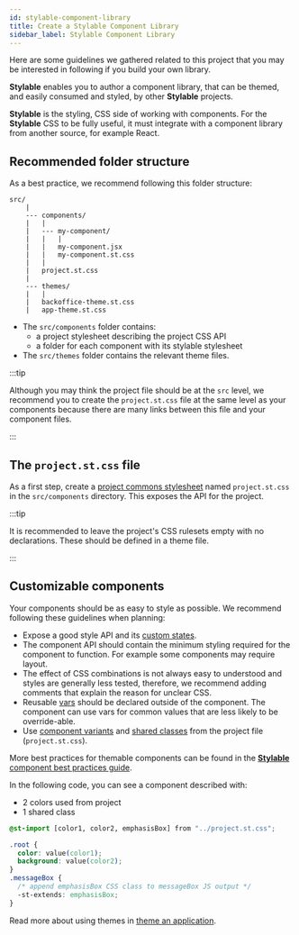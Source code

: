 ```yaml
---
id: stylable-component-library
title: Create a Stylable Component Library
sidebar_label: Stylable Component Library
---
```


Here are some guidelines we gathered related to this project that you may be interested in following if you build your own library.

**Stylable** enables you to author a component library, that can be themed, and easily consumed and styled, by other **Stylable** projects.

**Stylable** is the styling, CSS side of working with components. For the **Stylable** CSS to be fully useful, it must integrate with a component library from another source, for example React.

## Recommended folder structure

As a best practice, we recommend following this folder structure:

```
src/
    |
    --- components/
    |   |
    |   --- my-component/
    |   |   |
    |   |   my-component.jsx
    |   |   my-component.st.css
    |   |
    |   project.st.css
    |
    --- themes/
    |   |
    |   backoffice-theme.st.css
    |   app-theme.st.css
```

- The `src/components` folder contains:
  - a project stylesheet describing the project CSS API
  - a folder for each component with its stylable stylesheet
- The `src/themes` folder contains the relevant theme files.

:::tip

Although you may think the project file should be at the `src` level, we recommend you to create the `project.st.css` file at the same level as your components because there are many links between this file and your component files.

:::

## The `project.st.css` file

As a first step, create a [project commons stylesheet](./project-commons.md) named `project.st.css` in the `src/components` directory. This exposes the API for the project.

:::tip

It is recommended to leave the project's CSS rulesets empty with no declarations. These should be defined in a theme file.

:::

## Customizable components

Your components should be as easy to style as possible. We recommend following these guidelines when planning:

- Expose a good style API and its [custom states](../references/pseudo-classes.md).
- The component API should contain the minimum styling required for the component to function. For example some components may require layout.
- The effect of CSS combinations is not always easy to understood and styles are generally less tested, therefore, we recommend adding comments that explain the reason for unclear CSS.
- Reusable [vars](../references/variables.md) should be declared outside of the component. The component can use vars for common values that are less likely to be override-able.
- Use [component variants](./component-variants.md) and [shared classes](./shared-classes.md) from the project file (`project.st.css`).

More best practices for themable components can be found in the [**Stylable** component best practices guide](./component-best-practices.md).

In the following code, you can see a component described with:

- 2 colors used from project
- 1 shared class

```css title="app.st.css"
@st-import [color1, color2, emphasisBox] from "../project.st.css";

.root {
  color: value(color1);
  background: value(color2);
}
.messageBox {
  /* append emphasisBox CSS class to messageBox JS output */
  -st-extends: emphasisBox;
}
```

Read more about using themes in [theme an application](./stylable-application#apply-component-library-theme).
